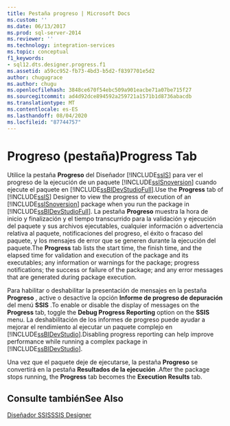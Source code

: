 ```yaml
---
title: Pestaña progreso | Microsoft Docs
ms.custom: ''
ms.date: 06/13/2017
ms.prod: sql-server-2014
ms.reviewer: ''
ms.technology: integration-services
ms.topic: conceptual
f1_keywords:
- sql12.dts.designer.progress.f1
ms.assetid: a59cc952-fb73-4bd3-b5d2-f8397701e5d2
author: chugugrace
ms.author: chugu
ms.openlocfilehash: 3848ce670f54ebc509a901eacbe71a07be715f27
ms.sourcegitcommit: ad4d92dce894592a259721a1571b1d8736abacdb
ms.translationtype: MT
ms.contentlocale: es-ES
ms.lasthandoff: 08/04/2020
ms.locfileid: "87744757"
---
```

# <a name="progress-tab"></a><span data-ttu-id="72556-102">Progreso (pestaña)</span><span class="sxs-lookup"><span data-stu-id="72556-102">Progress Tab</span></span>
  <span data-ttu-id="72556-103">Utilice la pestaña **Progreso** del Diseñador [!INCLUDE[ssIS](../includes/ssis-md.md)] para ver el progreso de la ejecución de un paquete [!INCLUDE[ssISnoversion](../includes/ssisnoversion-md.md)] cuando ejecute el paquete en [!INCLUDE[ssBIDevStudioFull](../includes/ssbidevstudiofull-md.md)].</span><span class="sxs-lookup"><span data-stu-id="72556-103">Use the **Progress** tab of [!INCLUDE[ssIS](../includes/ssis-md.md)] Designer to view the progress of execution of an [!INCLUDE[ssISnoversion](../includes/ssisnoversion-md.md)] package when you run the package in [!INCLUDE[ssBIDevStudioFull](../includes/ssbidevstudiofull-md.md)].</span></span> <span data-ttu-id="72556-104">La pestaña **Progreso** muestra la hora de inicio y finalización y el tiempo transcurrido para la validación y ejecución del paquete y sus archivos ejecutables, cualquier información o advertencia relativa al paquete, notificaciones del progreso, el éxito o fracaso del paquete, y los mensajes de error que se generen durante la ejecución del paquete.</span><span class="sxs-lookup"><span data-stu-id="72556-104">The **Progress** tab lists the start time, the finish time, and the elapsed time for validation and execution of the package and its executables; any information or warnings for the package; progress notifications; the success or failure of the package; and any error messages that are generated during package execution.</span></span>  
  
 <span data-ttu-id="72556-105">Para habilitar o deshabilitar la presentación de mensajes en la pestaña **Progreso** , active o desactive la opción **Informe de progreso de depuración** del menú **SSIS** .</span><span class="sxs-lookup"><span data-stu-id="72556-105">To enable or disable the display of messages on the **Progress** tab, toggle the **Debug Progress Reporting** option on the **SSIS** menu.</span></span> <span data-ttu-id="72556-106">La deshabilitación de los informes de progreso puede ayudar a mejorar el rendimiento al ejecutar un paquete complejo en [!INCLUDE[ssBIDevStudio](../includes/ssbidevstudio-md.md)].</span><span class="sxs-lookup"><span data-stu-id="72556-106">Disabling progress reporting can help improve performance while running a complex package in [!INCLUDE[ssBIDevStudio](../includes/ssbidevstudio-md.md)].</span></span>  
  
 <span data-ttu-id="72556-107">Una vez que el paquete deje de ejecutarse, la pestaña **Progreso** se convertirá en la pestaña **Resultados de la ejecución** .</span><span class="sxs-lookup"><span data-stu-id="72556-107">After the package stops running, the **Progress** tab becomes the **Execution Results** tab.</span></span>  
  
## <a name="see-also"></a><span data-ttu-id="72556-108">Consulte también</span><span class="sxs-lookup"><span data-stu-id="72556-108">See Also</span></span>  
 [<span data-ttu-id="72556-109">Diseñador SSIS</span><span class="sxs-lookup"><span data-stu-id="72556-109">SSIS Designer</span></span>](ssis-designer.md)  
  
  
